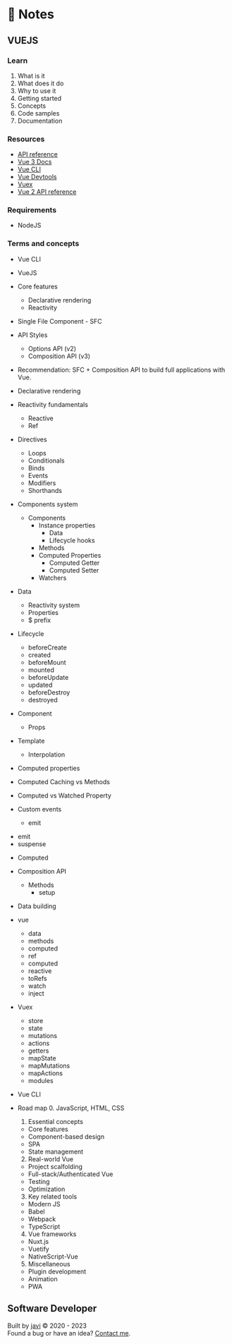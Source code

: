 # :memo: Notes
## VUEJS
### Learn
1. What is it
2. What does it do
3. Why to use it
4. Getting started
5. Concepts
6. Code samples
7. Documentation
### Resources
* [API reference](https://vuejs.org/api/)
* [Vue 3 Docs](https://vuejs.org/guide/introduction.html)
* [Vue CLI](https://cli.vuejs.org/)
* [Vue Devtools](https://devtools.vuejs.org/)
* [Vuex](https://vuex.vuejs.org/)
* [Vue 2 API reference](https://v2.vuejs.org/v2/api/)
### Requirements
* NodeJS
### Terms and concepts
* Vue CLI
* VueJS

* Core features
  - Declarative rendering
  - Reactivity

* Single File Component - SFC

* API Styles
  - Options API (v2)
  - Composition API (v3)

* Recommendation: SFC + Composition API to build full applications with Vue.

* Declarative rendering

* Reactivity fundamentals
  - Reactive
  - Ref

* Directives
  - Loops
  - Conditionals
  - Binds
  - Events
  - Modifiers
  - Shorthands

* Components system
  * Components
    * Instance properties
      - Data
      - Lifecycle hooks
    - Methods
    * Computed Properties
      - Computed Getter
      - Computed Setter
    - Watchers

* Data
  - Reactivity system
  - Properties
  - $ prefix

* Lifecycle
  - beforeCreate
  - created
  - beforeMount
  - mounted
  - beforeUpdate
  - updated
  - beforeDestroy
  - destroyed

* Component
  - Props

* Template
  - Interpolation

* Computed properties

* Computed Caching vs Methods
* Computed vs Watched Property

* Custom events
  - emit

- emit
- suspense
* Computed

* Composition API
  * Methods
    - setup

* Data building

* vue
  - data
  - methods
  - computed
  - ref
  - computed
  - reactive
  - toRefs
  - watch
  - inject

* Vuex
  - store
  - state
  - mutations
  - actions
  - getters
  - mapState
  - mapMutations
  - mapActions
  - modules

* Vue CLI

* Road map
  0. JavaScript, HTML, CSS
  1. Essential concepts
    - Core features
    - Component-based design
    - SPA
    - State management
  2. Real-world Vue
    - Project scalfolding
    - Full-stack/Authenticated Vue
    - Testing
    - Optimization
  3. Key related tools
    - Modern JS
    - Babel
    - Webpack
    - TypeScript
  4. Vue frameworks
    - Nuxt.js
    - Vuetify
    - NativeScript-Vue
  5. Miscellaneous
    - Plugin development
    - Animation
    - PWA
## Software Developer
Built by [javi](https://github.com/javi0x00/) :copyright: 2020 - 2023  
Found a bug or have an idea? [Contact me](https://www.linkedin.com/in/javi0x00/).
